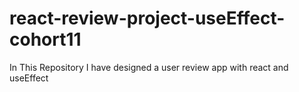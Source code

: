 # react-review-project-useEffect-cohort11
In This Repository I have designed a user review app with react and useEffect
